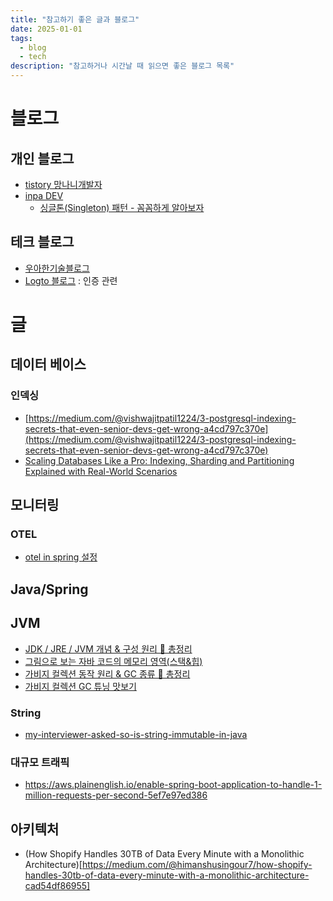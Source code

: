 ```yaml
---
title: "참고하기 좋은 글과 블로그"
date: 2025-01-01
tags:
  - blog
  - tech
description: "참고하거나 시간날 때 읽으면 좋은 블로그 목록"
---
```


# 블로그

## 개인 블로그

- [tistory 망나니개발자](https://mangkyu.tistory.com/106)
- [inpa DEV](https://inpa.tistory.com/)
  - [싱글톤(Singleton) 패턴 - 꼼꼼하게 알아보자](https://inpa.tistory.com/entry/GOF-%F0%9F%92%A0-%EC%8B%B1%EA%B8%80%ED%86%A4Singleton-%ED%8C%A8%ED%84%B4-%EA%BC%BC%EA%BC%BC%ED%95%98%EA%B2%8C-%EC%95%8C%EC%95%84%EB%B3%B4%EC%9E%90)


## 테크 블로그

- [우아한기술블로그](https://techblog.woowahan.com/)
- [Logto 블로그](https://blog.logto.io/ko) : 인증 관련

# 글

## 데이터 베이스

### 인덱싱

- [https://medium.com/@vishwajitpatil1224/3-postgresql-indexing-secrets-that-even-senior-devs-get-wrong-a4cd797c370e](https://medium.com/@vishwajitpatil1224/3-postgresql-indexing-secrets-that-even-senior-devs-get-wrong-a4cd797c370e)
- [Scaling Databases Like a Pro: Indexing, Sharding and Partitioning Explained with Real-World Scenarios](https://blog.stackademic.com/scaling-databases-like-a-pro-indexing-sharding-and-partitioning-explained-with-real-world-e9261f91a911)

## 모니터링

### OTEL

- [otel in spring 설정](https://last9.io/blog/opentelemetry-for-spring/)

## Java/Spring

## JVM

- [JDK / JRE / JVM 개념 & 구성 원리 💯 총정리](https://inpa.tistory.com/entry/JAVA-%E2%98%95-JDK-JRE-JVM-%EA%B0%9C%EB%85%90-%EA%B5%AC%EC%84%B1-%EC%9B%90%EB%A6%AC-%F0%9F%92%AF-%EC%99%84%EB%B2%BD-%EC%B4%9D%EC%A0%95%EB%A6%AC?category=976278)
- [그림으로 보는 자바 코드의 메모리 영역(스택&힙)](https://inpa.tistory.com/entry/JAVA-%E2%98%95-%EA%B7%B8%EB%A6%BC%EC%9C%BC%EB%A1%9C-%EB%B3%B4%EB%8A%94-%EC%9E%90%EB%B0%94-%EC%BD%94%EB%93%9C%EC%9D%98-%EB%A9%94%EB%AA%A8%EB%A6%AC-%EC%98%81%EC%97%AD%EC%8A%A4%ED%83%9D-%ED%9E%99)
- [가비지 컬렉션 동작 원리 & GC 종류 💯 총정리](https://inpa.tistory.com/entry/JAVA-%E2%98%95-%EA%B0%80%EB%B9%84%EC%A7%80-%EC%BB%AC%EB%A0%89%EC%85%98GC-%EB%8F%99%EC%9E%91-%EC%9B%90%EB%A6%AC-%EC%95%8C%EA%B3%A0%EB%A6%AC%EC%A6%98-%F0%9F%92%AF-%EC%B4%9D%EC%A0%95%EB%A6%AC)
- [가비지 컬렉션 GC 튜닝 맛보기](https://inpa.tistory.com/entry/JAVA-%E2%98%95-%EA%B0%80%EB%B9%84%EC%A7%80-%EC%BB%AC%EB%A0%89%EC%85%98-GC-%ED%8A%9C%EB%8B%9D-%EB%A7%9B%EB%B3%B4%EA%B8%B0)

### String

- [my-interviewer-asked-so-is-string-immutable-in-java](https://medium.com/@fullstackdeveloper.com/my-interviewer-asked-so-is-string-immutable-in-java-5e22579bc69f)

### 대규모 트래픽

- https://aws.plainenglish.io/enable-spring-boot-application-to-handle-1-million-requests-per-second-5ef7e97ed386

## 아키텍처

- (How Shopify Handles 30TB of Data Every Minute with a Monolithic Architecture)[https://medium.com/@himanshusingour7/how-shopify-handles-30tb-of-data-every-minute-with-a-monolithic-architecture-cad54df86955]
